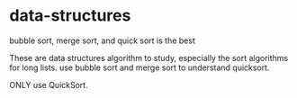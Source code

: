 # data-structures
bubble sort, merge sort, and quick sort is the best

These are data structures algorithm to study, especially the sort algorithms for long lists. use bubble sort and merge sort to understand quicksort.

ONLY use QuickSort.
